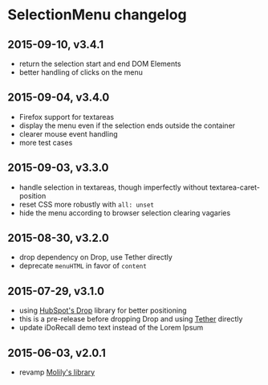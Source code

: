 # SelectionMenu changelog

## 2015-09-10, v3.4.1

* return the selection start and end DOM Elements
* better handling of clicks on the menu


## 2015-09-04, v3.4.0

* Firefox support for textareas
* display the menu even if the selection ends outside the container
* clearer mouse event handling
* more test cases


## 2015-09-03, v3.3.0

* handle selection in textareas, though imperfectly without textarea-caret-position
* reset CSS more robustly with `all: unset`
* hide the menu according to browser selection clearing vagaries


## 2015-08-30, v3.2.0

* drop dependency on Drop, use Tether directly
* deprecate `menuHTML` in favor of `content`


## 2015-07-29, v3.1.0

* using [HubSpot's Drop](http://github.hubspot.com/drop/) library for better positioning
* this is a pre-release before dropping Drop and using [Tether](http://github.hubspot.com/tether/) directly
* update iDoRecall demo text instead of the Lorem Ipsum


## 2015-06-03, v2.0.1

* revamp [Molily's library](https://github.com/molily/selectionmenu)
